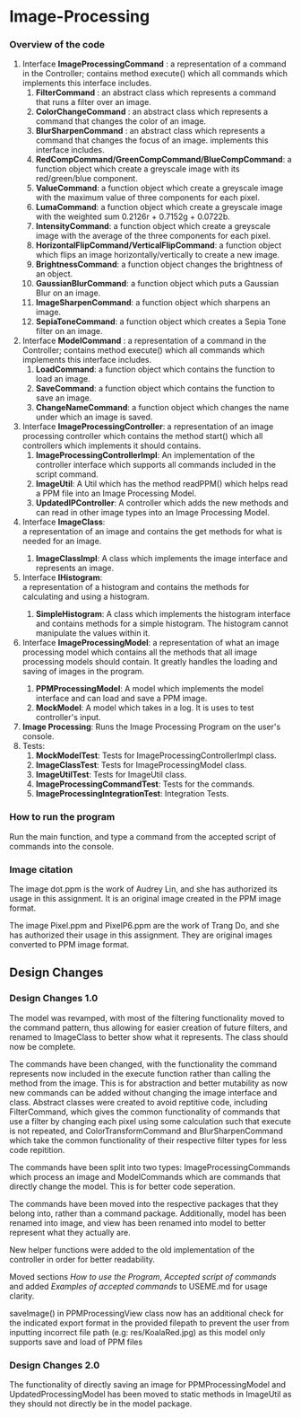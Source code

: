 # Image-Processing

### Overview of the code

<ol>
<li>Interface <strong>ImageProcessingCommand</strong> : a representation of a command in the 
Controller; contains method execute() which all commands which 
implements this interface includes.
  <ol>
<li><strong>FilterCommand</strong> : an abstract class which represents a command that runs a filter over an image.
<li><strong>ColorChangeCommand</strong> : an abstract class which represents a command that changes the color of an image.
  <li><strong>BlurSharpenCommand</strong> : an abstract class which represents a command that changes the focus of an image.
implements this interface includes.
<li><strong>RedCompCommand/GreenCompCommand/BlueCompCommand</strong>: a function object which 
create a 
greyscale 
image with its red/green/blue component. </li>
<li><strong>ValueCommand</strong>: a function object which create a greyscale image 
with the maximum value of three components for each pixel.</li>
<li><strong>LumaCommand</strong>: a function object which create a greyscale image 
with the weighted sum 0.2126r + 0.7152g + 0.0722b.</li>
<li><strong>IntensityCommand</strong>: a function object which create a greyscale image 
with the average of the three components for each pixel.</li>
<li><strong>HorizontalFlipCommand/VerticalFlipCommand</strong>: a function object which flips an 
image 
horizontally/vertically to create a new image.</li>
<li><strong>BrightnessCommand</strong>: a function object changes the brightness of an object.</li>
<li><strong>GaussianBlurCommand</strong>: a function object which puts a Gaussian Blur on an image.</li>
<li><strong>ImageSharpenCommand</strong>: a function object which sharpens an image.</li>
  <li><strong>SepiaToneCommand</strong>: a function object which creates a Sepia Tone filter on an image.</li>
    </ol>
  <li>Interface <strong>ModelCommand</strong> : a representation of a command in the 
Controller; contains method execute() which all commands which 
implements this interface includes.
  <ol>
  <li><strong>LoadCommand</strong>: a function object which contains the function to load an image.</li>
  <li><strong>SaveCommand</strong>: a function object which contains the function to save an image.</li>
    <li><strong>ChangeNameCommand</strong>: a function object which changes the name under which an image is saved.</li>

  </ol>
</li>
  

<li>Interface <strong>ImageProcessingController</strong>: a representation of an image processing 
controller 
which contains the method start() which all controllers which implements it should contains.
<ol><li><strong>ImageProcessingControllerImpl</strong>: An implementation of the controller 
interface 
which supports all commands included in the script command.</li>
<li><strong>ImageUtil</strong>: A Util which has the method readPPM() which helps read a PPM file 
into an Image 
Processing Model.
  <li><strong>UpdatedIPController</strong>: A controller which adds the new methods and can read in other image types
into an Image 
Processing Model.
</li></ol></li>

<li>Interface <strong>ImageClass</strong>:</li> a representation of an image and contains the get methods for what is needed for an image.
<ol>
  <li><strong>ImageClassImpl</strong>: A class which implements the image interface and represents an image.</li>
</ol>

<li>Interface <strong>IHistogram</strong>:</li> a representation of a histogram and contains the methods for calculating and using a histogram.
<ol>
  <li><strong>SimpleHistogram</strong>: A class which implements the histogram interface and contains methods for a simple histogram. The histogram cannot manipulate the values within it.</li>
</ol>

<li>Interface <strong>ImageProcessingModel</strong>: a representation of what an image processing 
model which contains all the methods that all image processing models should contain. It greatly 
handles the loading and saving of images in the program.</li>
<ol>
<li><strong>PPMProcessingModel</strong>: A model which implements the model interface and can load and save a PPM image.</li>
<li><strong>MockModel</strong>: A model which takes in a log. It is uses to test controller's input.
</li></ol>

<li><strong>Image Processing</strong>: Runs the Image Processing Program on the user's console.</li>
<li>Tests:
<ol><li><strong>MockModelTest</strong>: Tests for ImageProcessingControllerImpl 
class.</li>
<li><strong>ImageClassTest</strong>: Tests for ImageProcessingModel class.</li>
<li><strong>ImageUtilTest</strong>: Tests for ImageUtil class.</li>
<li><strong>ImageProcessingCommandTest</strong>: Tests for the commands.</li>
<li><strong>ImageProcessingIntegrationTest</strong>: Integration Tests.</li>
</ol></li>
</ol>

### How to run the program
Run the main function, and type a command from the accepted script of commands into the console.

### Image citation

The image dot.ppm is the work of Audrey Lin, and she has authorized its usage in this
assignment. It is an original image created in the PPM image format.

The image Pixel.ppm and PixelP6.ppm are the work of Trang Do, and she has authorized their usage
in this assignment. They are original images converted to PPM image format.

## Design Changes

### Design Changes 1.0

The model was revamped, with most of the filtering functionality moved to the command pattern, thus allowing for easier creation of future filters, and renamed to ImageClass to better show what it represents. The class should now be complete. 

The commands have been changed, with the functionality the command represents now included in the execute function rather than calling the method from the image. This is for abstraction and better mutability as now new commands can be added without changing the image interface and class. Abstract classes were created to avoid reptitive code, including FilterCommand, which gives the common functionality of commands that use a filter by changing each pixel using some calculation such that execute is not repeated, and ColorTransformCommand and BlurSharpenCommand which take the common functionality of their respective filter types for less code repitition.

The commands have been split into two types: ImageProcessingCommands which process an image and ModelCommands which are commands that directly change the model. This is for better code seperation. 

The commands have been moved into the respective packages that they belong into, rather than a command package. Additionally, model has been renamed into image, and view has been renamed into model to better represent what they actually are.

New helper functions were added to the old implementation of the controller in order for better readability.

Moved sections *How to use the Program*, *Accepted script of commands* and added *Examples of 
accepted commands* to USEME.md for usage clarity.

saveImage() in PPMProcessingView class now has an additional check for the indicated export format in the provided filepath to prevent the user from inputting incorrect file path (e.g: res/KoalaRed.jpg) as this model only supports save and load of PPM files

### Design Changes 2.0

The functionality of directly saving an image for PPMProcessingModel and UpdatedProcessingModel has been moved to static methods in ImageUtil as they should not directly be in the model package.
